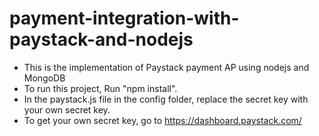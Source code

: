 # payment-integration-with-paystack-and-nodejs
+ This is the implementation of Paystack payment AP using nodejs and MongoDB
+ To run this project, Run "npm install". 
+ In the paystack.js file in the config folder, replace the secret key with your own secret key.
+ To get your own secret key, go to https://dashboard.paystack.com/

